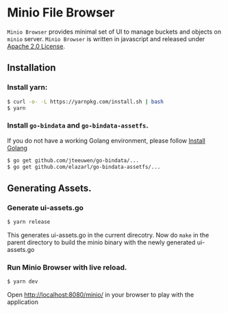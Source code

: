 # Minio File Browser

``Minio Browser`` provides minimal set of UI to manage buckets and objects on ``minio`` server. ``Minio Browser`` is written in javascript and released under [Apache 2.0 License](./LICENSE).

## Installation

### Install yarn:
```sh
$ curl -o- -L https://yarnpkg.com/install.sh | bash
$ yarn
```

### Install `go-bindata` and `go-bindata-assetfs`.

If you do not have a working Golang environment, please follow [Install Golang](https://docs.minio.io/docs/how-to-install-golang)

```sh
$ go get github.com/jteeuwen/go-bindata/...
$ go get github.com/elazarl/go-bindata-assetfs/...
```

## Generating Assets.

### Generate ui-assets.go

```sh
$ yarn release
```
This generates ui-assets.go in the current direcotry. Now do `make` in the parent directory to build the minio binary with the newly generated ui-assets.go

### Run Minio Browser with live reload.

```sh
$ yarn dev
```

Open [http://localhost:8080/minio/](http://localhost:8080/minio/) in your browser to play with the application
